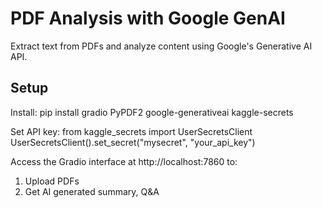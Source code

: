 # PDF Analysis with Google GenAI
Extract text from PDFs and analyze content using Google's Generative AI API.

## Setup
Install: pip install gradio PyPDF2 google-generativeai kaggle-secrets

Set API key:
from kaggle_secrets import UserSecretsClient
UserSecretsClient().set_secret("mysecret", "your_api_key")

Access the Gradio interface at http://localhost:7860 to:
1. Upload PDFs
2. Get AI generated summary, Q&A
